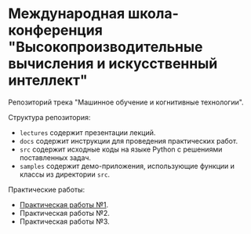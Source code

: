 # Международная школа-конференция "Высокопроизводительные вычисления и искусственный интеллект"
Репозиторий трека "Машинное обучение и когнитивные технологии".

Структура репозитория: 

- `lectures` содержит презентации лекций.
- `docs` содержит инструкции для проведения практических работ.
- `src` содержит исходные коды на языке Python с решениями поставленных задач.
- `samples` содержит демо-приложения, использующие функции и классы из директории `src`.

Практические работы:

- [Практическая работы №1](https://github.com/itlab-vision/UNN_HPC_SCHOOL_2019_ML/blob/master/docs/practice1.md).
- Практическая работы №2.
- Практическая работы №3.
